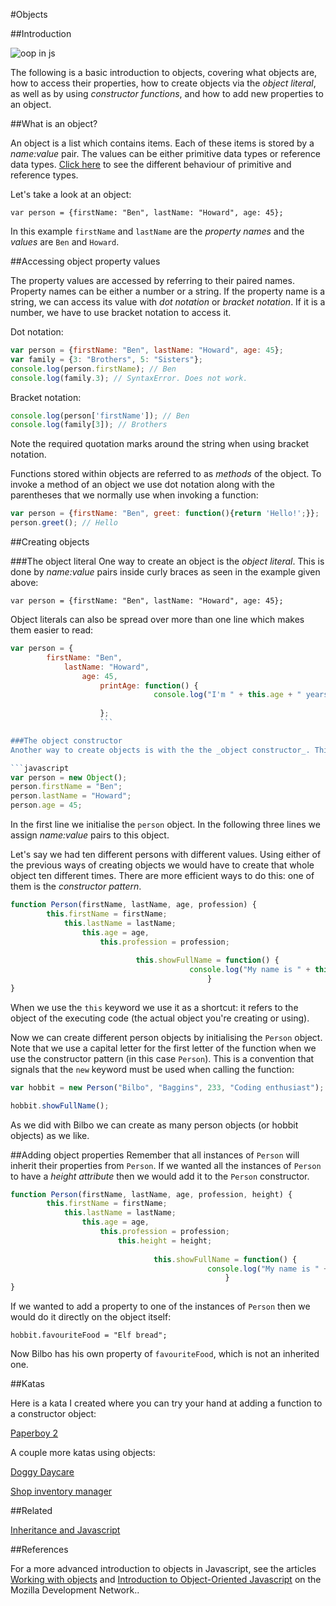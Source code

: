#Objects

##Introduction

![oop in js](http://www.newthinktank.com/wp-content/uploads/2015/09/Object-Oriented-JavaScript.png)

The following is a basic introduction to objects, covering what objects are, how to access their properties, how to create objects via the *object literal*, as well as by using *constructor functions*, and how to add new properties to an object.

##What is an object?

An object is a list which contains items. Each of these items is stored by a _name:value_ pair. The values can be either primitive data types or reference data types. [Click here](/programmer-skills/mutable-vs-immutable.md) to see the different behaviour of primitive and reference types.

Let's take a look at an object: 

`var person = {firstName: "Ben", lastName: "Howard", age: 45};`

In this example `firstName` and `lastName` are the _property names_ and the _values_ are `Ben` and `Howard`. 

##Accessing object property values

The property values are accessed by referring to their paired names. Property names can be either a number or a string. If the property name is a string, we can access its value with *dot notation* or *bracket notation*. If it is a number, we have to use bracket notation to access it. 

Dot notation:

```javascript
var person = {firstName: "Ben", lastName: "Howard", age: 45};
var family = {3: "Brothers", 5: "Sisters"};
console.log(person.firstName); // Ben
console.log(family.3); // SyntaxError. Does not work.
```
Bracket notation:

```javascript
console.log(person['firstName']); // Ben
console.log(family[3]); // Brothers
```
Note the required quotation marks around the string when using bracket notation.

Functions stored within objects are referred to as *methods* of the object. To invoke a method of an object we use dot notation along with the parentheses that we normally use when invoking a function:

```javascript
var person = {firstName: "Ben", greet: function(){return 'Hello!';}};
person.greet(); // Hello
```

##Creating objects

###The object literal
One way to create an object is the _object literal_. This is done by _name:value_ pairs inside curly braces as seen in the example given above:

`var person = {firstName: "Ben", lastName: "Howard", age: 45};`

Object literals can also be spread over more than one line which makes them easier to read:

```javascript 
var person = {
        firstName: "Ben", 
            lastName: "Howard", 
                age: 45,
                    printAge: function() {
                                console.log("I'm " + this.age + " years old."
                                    
                    };
                    ```

###The object constructor
Another way to create objects is with the the _object constructor_. This does the same as the _object literal_ but it uses the `new` keyword to call the constructor:

```javascript 
var person = new Object();
person.firstName = "Ben"; 
person.lastName = "Howard"; 
person.age = 45;
```

In the first line we initialise the `person` object. In the following three lines we assign _name:value_ pairs to this object.  

Let's say we had ten different persons with different values. Using either of the previous ways of creating objects we would have to create that whole object ten different times. There are more efficient ways to do this: one of them is the _constructor pattern_. 

```javascript
function Person(firstName, lastName, age, profession) {
        this.firstName = firstName;
            this.lastName = lastName;
                this.age = age,
                    this.profession = profession;
                        
                            this.showFullName = function() {
                                        console.log("My name is " + this.firsName + " " + this.lastName);
                                            }
}
```

When we use the `this` keyword we use it as a shortcut: it refers to the object of the executing code (the actual object you're creating or using).

Now we can create different person objects by initialising the `Person` object. Note that we use a capital letter for the first letter of the function when we use the constructor pattern (in this case `Person`). This is a convention that signals that the `new` keyword must be used when calling the function:

```javascript
var hobbit = new Person("Bilbo", "Baggins", 233, "Coding enthusiast");

hobbit.showFullName();
```
As we did with Bilbo we can create as many person objects (or hobbit objects) as we like. 

##Adding object properties
Remember that all instances of `Person` will inherit their properties from `Person`. If we wanted all the instances of `Person` to have a _height attribute_ then we would add it to the `Person` constructor. 

```javascript
function Person(firstName, lastName, age, profession, height) {
        this.firstName = firstName;
            this.lastName = lastName;
                this.age = age,
                    this.profession = profession;
                        this.height = height;
                            
                                this.showFullName = function() {
                                            console.log("My name is " + this.firsName + " " + this.lastName);
                                                }
}
```

If we wanted to add a property to one of the instances of `Person` then we would do it directly on the object itself:

```
hobbit.favouriteFood = "Elf bread";
```

Now Bilbo has his own property of `favouriteFood`, which is not an inherited one.

##Katas

Here is a kata I created where you can try your hand at adding a function to a constructor object:

[Paperboy 2](http://www.codewars.com/kata/56fa467e0ba33b8b1100064a)

A couple more katas using objects:

[Doggy Daycare](http://www.codewars.com/kata/56951add53eccacf44000030)

[Shop inventory manager](http://www.codewars.com/kata/shop-inventory-manager)

##Related

[Inheritance and Javascript](http://codingforeveryone.foundersandcoders.org/JavaScript/inheritance-and-javascript.html)

##References

For a more advanced introduction to objects in Javascript, see the articles [Working with objects](https://developer.mozilla.org/en-US/docs/Web/JavaScript/Guide/Working_with_Objects) and [Introduction to Object-Oriented Javascript](https://developer.mozilla.org/en-US/docs/Web/JavaScript/Introduction_to_Object-Oriented_JavaScript) on the Mozilla Development Network..
